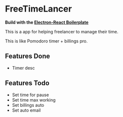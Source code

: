 # FreeTimeLancer

**Build with the [Electron-React Boilerplate](https://github.com/chentsulin/electron-react-boilerplate)**

This is a app for helping freelancer to manage their time.

This is like Pomodoro timer + billings pro.

## Features Done

- Timer desc


## Features Todo

- Set time for pause
- Set time max working
- Set billings auto
- Set auto email
